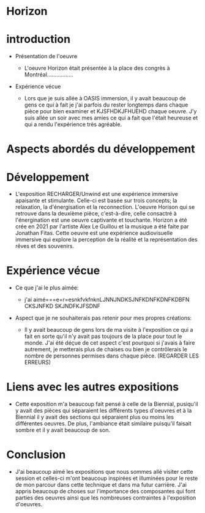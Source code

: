 # Horizon

# introduction

- Présentation de l'oeuvre
  - L'oeuvre Horizon était présentée à la place des congrès à Montréal.................
  
- Expérience vécue
  - Lors que je suis allée à OASIS immersion, il y avait beaucoup de gens ce qui à fait je j'ai parfois du rester longtemps dans chaque pièce pour bien examiner et KJSFHDKJFHUEHD chaque oeuvre. J'y suis allée un soir avec mes amies ce qui a fait que l'était heureuse et qui a rendu l'expérience très agréable.

# Aspects abordés du développement

# Développement

- L'exposition RECHARGER/Unwind est une expérience immersive apaisante et stimulante. Celle-ci est basée sur trois concepts; la relaxation, la d'énergisation et la reconnection. L'oeuvre Horison qui se retrouve dans la deuxième pièce, c'est-à-dire, celle consactré à l'énergination est une oeuvre captivante et touchante. Horizon a été crée en 2021 par l'artiste Alex Le Guillou et la musique a été faite par Jonathan Fitas. Cette oeuvre est une expérience audiovisuelle immersive qui explore la perception de la réalité et la représentation des rêves et des souvenirs. 
 
# Expérience vécue

- Ce que j'ai le plus aimée:
  - j'ai aimé===e=r=esnkfvkfnknLJNNJNDKSJNFKDNFKDNFKDBFN CKSJNFKD SKJNDFKJFSDNF

- Aspect que je ne souhaiterais pas retenir pour mes propres créations:
  - Il y avait beaucoup de gens lors de ma visite à l'exposition ce qui a fait en sorte qu'il n'y avait pas toujours de la place pour tout le monde. J'ai été déçue de cet aspect c'est pourquoi si j'avais à faire autrement, je metterais plus de chaises ou bien je contrôlerais le nombre de personnes permises dans chaque pièce.
 (REGARDER LES ERREURS)
 
# Liens avec les autres expositions

- Cette exposition m'a beaucoup fait pensé à celle de la Biennial, pusiqu'il y avait des pièces qui séparaient les différents types d'oeuvres et à la Biennial il y avait des sections qui séparaient plus ou moins les différentes oeuvres. De plus, l'ambiance était similaire puisqu'il faisait sombre et il y avait beaucoup de son.

# Conclusion

- J'ai beaucoup aimé les expositions que nous sommes allé visiter cette session et celles-ci m'ont beaucoup inspirées et illuminées pour le reste de mon parcour dans cette technique et dans ma futur carrière. J'ai appris beaucoup de choses sur l'importance des composantes qui font parties des oeuvres ainsi que les nombreuses contraintes à l'exposition d'oeuvres.

